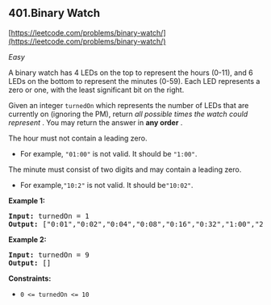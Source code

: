 ## 401.Binary Watch

[https://leetcode.com/problems/binary-watch/](https://leetcode.com/problems/binary-watch/)

*Easy*

A binary watch has 4 LEDs on the top to represent the hours (0-11), and 6 LEDs on the bottom to represent the minutes (0-59). Each LED represents a zero or one, with the least significant bit on the right.

Given an integer `turnedOn` which represents the number of LEDs that are currently on (ignoring the PM), return *all possible times the watch could represent* . You may return the answer in **any order** .

The hour must not contain a leading zero.

* For example, `"01:00"` is not valid. It should be `"1:00"`.

The minute must consist of two digits and may contain a leading zero.

* For example,`"10:2"` is not valid. It should be`"10:02"`.

**Example 1:**

<pre><strong>Input:</strong> turnedOn = 1
<strong>Output:</strong> ["0:01","0:02","0:04","0:08","0:16","0:32","1:00","2:00","4:00","8:00"]
</pre>

**Example 2:**

<pre><strong>Input:</strong> turnedOn = 9
<strong>Output:</strong> []
</pre>

**Constraints:**

* `0 <= turnedOn <= 10`
